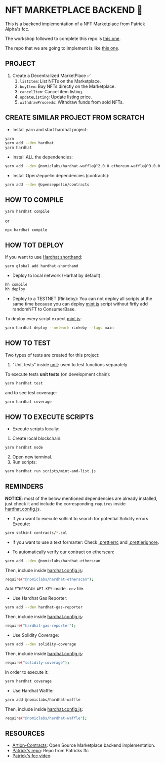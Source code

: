 # NFT MARKETPLACE BACKEND 🦄

This is a backend implementation of a NFT Marketplace from Patrick Alpha's fcc.

The workshop followed to complete this repo is [this one](https://github.com/PatrickAlphaC/hardhat-nft-marketplace-fcc).

The repo that we are going to implement is like [this one](https://www.youtube.com/watch?v=gyMwXuJrbJQ&t=15996s).

## PROJECT

1. Create a Decentralized MarketPlace ✅
    1. `listItem`: List NFTs on the Marketplace.
    2. `buyItem`: Buy NFTs directly on the Marketplace.
    3. `cancelItem`: Cancel item listing.
    4. `updateListing`: Update listing price.
    5. `withdrawProceeds`: Withdraw funds from sold NFTs.

## CREATE SIMILAR PROJECT FROM SCRATCH

-   Install yarn and start hardhat project:

```bash
yarn
yarn add --dev hardhat
yarn hardhat
```

-   Install ALL the dependencies:

```bash
yarn add --dev @nomiclabs/hardhat-waffle@^2.0.0 ethereum-waffle@^3.0.0 chai@^4.2.0 @nomiclabs/hardhat-ethers@^2.0.0 ethers@^5.0.0 @nomiclabs/hardhat-etherscan@^3.0.0 dotenv@^16.0.0 eslint@^7.29.0 eslint-config-prettier@^8.3.0 eslint-config-standard@^16.0.3 eslint-plugin-import@^2.23.4 eslint-plugin-node@^11.1.0 eslint-plugin-prettier@^3.4.0 eslint-plugin-promise@^5.1.0 hardhat-gas-reporter@^1.0.4 prettier@^2.3.2 prettier-plugin-solidity@^1.0.0-beta.13 solhint@^3.3.6 solidity-coverage@^0.7.16 @nomiclabs/hardhat-ethers@npm:hardhat-deploy-ethers ethers @chainlink/contracts hardhat-deploy hardhat-shorthand @aave/protocol-v2
```

-   Install OpenZeppelin dependencies (contracts):

```bash
yarn add --dev @openzeppelin/contracts
```

## HOW TO COMPILE

```bash
yarn hardhat compile
```

or

```bash
npx hardhat compile
```

## HOW TOT DEPLOY

If you want to use [Hardhat shorthand](https://hardhat.org/guides/shorthand):

```bash
yarn global add hardhat-shorthand
```

-   Deploy to local network (Harhat by default):

```bash
hh compile
hh deploy
```

-   Deploy to a TESTNET (Rinkeby):
    You can not deploy all scripts at the same time because you can deploy [mint.js](https://github.com/JMariadlcs/nfts-fullrepo/blob/main/deploy/04-mint.js) script without firtly add randomNFT to ConsumerBase.

To deploy every script expect [mint.js](https://github.com/JMariadlcs/nfts-fullrepo/blob/main/deploy/04-mint.js):

```bash
yarn hardhat deploy --network rinkeby --tags main
```

## HOW TO TEST

Two types of tests are created for this project:

1. "Unit tests" inside [unit](https://github.com/JMariadlcs/nfts-fullrepo/tree/main/test/unit): used to test functions separately

To execute tests **unit tests** (on development chain):

```bash
yarn hardhat test
```

and to see test coverage:

```bash
yarn hardhat coverage
```

## HOW TO EXECUTE SCRIPTS

-   Execute scripts locally:

1. Create local blockchain:

```bash
yarn hardhat node
```

2. Open new terminal.
3. Run scripts:

```bash
yarn hardhat run scripts/mint-and-list.js
```

## REMINDERS

**NOTICE**: most of the below mentioned dependencies are already installed, just check it and include the corresponding `requires` inside [hardhat.config.js](https://github.com/JMariadlcs/nfts-fullrepo/blob/main/hardhat.config.js).

-   If you want to execute solhint to search for potential Solidity errors
    Execute:

```bash
yarn solhint contracts/*.sol
```

-   If you want to use a text formarter:
    Check [.prettierrc](https://github.com/JMariadlcs/nfts-fullrepo/blob/main/.prettierrc) and [.prettierignore](https://github.com/JMariadlcs/nfts-fullrepo/blob/main/.prettierignore).

-   To automatically verify our contract on etherscan:

```bash
yarn add --dev @nomiclabs/hardhat-etherscan
```

Then, include inside [hardhat.config.js](https://github.com/JMariadlcs/nfts-fullrepo/blob/main/hardhat.config.js):

```bash
require("@nomiclabs/hardhat-etherscan");
```

Add `ETHERSCAN_API_KEY` inside `.env` file.

-   Use Hardhat Gas Reporter:

```bash
yarn add --dev hardhat-gas-reporter
```

Then, include inside [hardhat.config.js](https://github.com/JMariadlcs/nfts-fullrepo/blob/main/hardhat.config.js):

```bash
require("hardhat-gas-reporter");
```

-   Use Solidity Coverage:

```bash
yarn add --dev solidity-coverage
```

Then, include inside [hardhat.config.js](https://github.com/JMariadlcs/nfts-fullrepo/blob/main/hardhat.config.js):

```bash
require("solidity-coverage");
```

In order to execute it:

```bash
yarn hardhat coverage
```

-   Use Hardhat Waffle:

```bash
yarn add @nomiclabs/hardhat-waffle
```

Then, include inside [hardhat.config.js](https://github.com/JMariadlcs/nfts-fullrepo/blob/main/hardhat.config.js):

```bash
require("@nomiclabs/hardhat-waffle");
```

## RESOURCES

-   [Artion-Contracts](https://github.com/Fantom-foundation/Artion-Contracts): Open Source Marketplace backend implementation.
-   [Patrick's repo](https://github.com/PatrickAlphaC/hardhat-nft-marketplace-fcc): Repo from Patricks ffc
-   [Patrick's fcc video](https://www.youtube.com/watch?v=gyMwXuJrbJQ&t=15996s)

